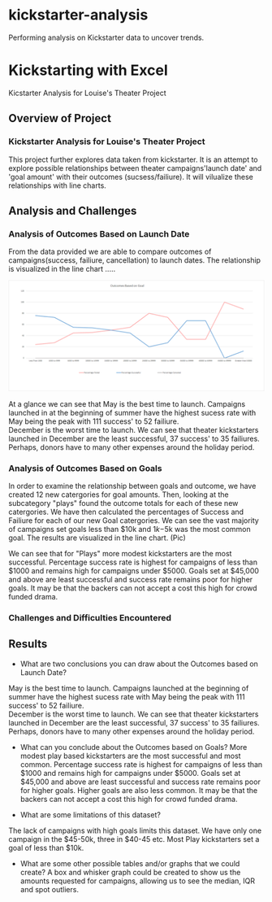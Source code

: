 # kickstarter-analysis
Performing analysis on Kickstarter data to uncover trends.
# Kickstarting with Excel
  Kicstarter Analysis for Louise's Theater Project
## **Overview of Project**

### **Kickstarter Analysis for Louise's Theater Project**

This project further explores data taken from kickstarter.  It is an attempt to explore possible relationships between  theater campaigns'launch date' and 'goal amount' with their outcomes (sucsess/failiure). It will vilualize these relationships with line charts.

## **Analysis and Challenges**


### **Analysis of Outcomes Based on Launch Date**
From the data provided we are able to compare outcomes of campaigns(success, failiure, cancellation) to launch dates.
The relationship is visualized in the line chart .....

![Fake Title](Resources/Outcomes_vs_Goals.png)

At a glance we can see that May is the best time to launch. Campaigns launched in at the beginning of summer have the highest sucess rate with May being the peak with 111 success' to 52 failiure.  
December is the worst time to launch.  We can see that theater kickstarters launched in December are the least successful, 37 success' to 35 failiures. Perhaps, donors have to many other expenses around the holiday period. 

### **Analysis of Outcomes Based on Goals**
In order to examine the relationship between goals and outcome, we have created 12 new catergories for goal amounts. Then, looking at the subcategory "plays" found the outcome totals for each of these new catergories.
We have then calculated the percentages of Success and Failiure for each of our new Goal catergories. We can see the vast majority of campaigns set goals less than $10k and $1k-$5k was the most common goal. 
The results are visualized in the line chart.
(Pic)
 
We can see that for "Plays" more modest  kickstarters are the most successful. Percentage success rate is highest for campaigns of less than $1000 and remains high for campaigns under $5000.
Goals set at $45,000 and above are least successful and success rate remains poor for higher goals.  It may be that the backers can not accept a cost this high for crowd funded drama.  
  
### **Challenges and Difficulties Encountered**

## **Results**

- What are two conclusions you can draw about the Outcomes based on Launch Date?

May is the best time to launch. Campaigns launched at the beginning of summer have the highest sucess rate with May being the peak with 111 success' to 52 failiure.   
December is the worst time to launch.  We can see that theater kickstarters launched in December are the least successful, 37 success' to 35 failiures. Perhaps, donors have to many other expenses around the holiday period. 

- What can you conclude about the Outcomes based on Goals?
More modest play based kickstarters are the most successful and most common. Percentage success rate is highest for campaigns of less than $1000 and remains high for campaigns under $5000.
Goals set at $45,000 and above are least successful and success rate remains poor for higher goals. Higher goals are also less common.  It may be that the backers can not accept a cost this high for crowd funded drama.  
  


- What are some limitations of this dataset?

The lack of campaigns with high goals limits this dataset. We have only one campaign in the $45-50k, three in $40-45 etc. Most Play kickstarters set a goal of less than $10k.   


- What are some other possible tables and/or graphs that we could create?
A box and whisker graph could be created to show us the amounts requested for campaigns, allowing us to see the median, IQR and spot outliers.